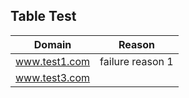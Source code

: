 ## Table Test
| Domain | Reason |
| :---: | :---: |
| www.test1.com | failure reason 1 |
| www.test3.com |
